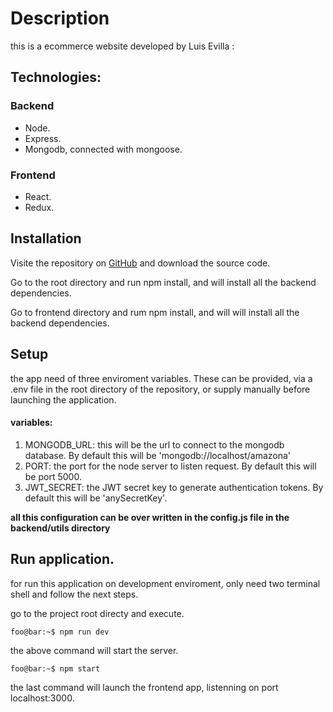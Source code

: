 # Description
this is a ecommerce website developed by Luis Evilla :

## Technologies:

### Backend
* Node.
* Express.
* Mongodb, connected with mongoose.

### Frontend

* React.
* Redux.

## Installation
Visite the repository on [GitHub](https://github.com/luisFelipeEvilla/ecommerce) and download the source code.

Go to the root directory and run npm install, and will install all the backend
dependencies.

Go to frontend directory and rum npm install, and will will install all the
backend dependencies.

## Setup

the app need of three enviroment variables. These can be provided, via a .env
file in the root directory of the repository, or supply manually before launching the application.

#### variables:

1. MONGODB_URL: this will be the url to connect to the mongodb database. By default this will be 'mongodb://localhost/amazona'
1. PORT: the port for the node server to listen request. By default
this will be port 5000.
1. JWT_SECRET: the JWT secret key to generate authentication tokens. By default
this will be 'anySecretKey'.

**all this configuration can be over written in the config.js file in the backend/utils directory**

## Run application.

for run this application on development enviroment, only need two terminal shell and
follow the next steps.

go to the project root directy and execute.
```console
foo@bar:~$ npm run dev
```

the above command will start the server.

```console
foo@bar:~$ npm start 
```

the last command will launch the frontend app, listenning on port localhost:3000.
